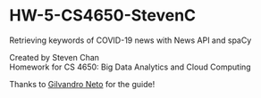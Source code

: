 # HW-5-CS4650-StevenC
Retrieving keywords of COVID-19 news with News API and spaCy

Created by Steven Chan  
Homework for CS 4650: Big Data Analytics and Cloud Computing

Thanks to [Gilvandro Neto](https://medium.com/analytics-vidhya/extracting-keywords-from-covid-19-news-with-python-13249571d37b) for the guide!
